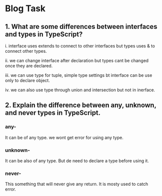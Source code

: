 # Blog Task

## 1. What are some differences between interfaces and types in TypeScript?
  i.   interface uses extends to connect to other interfaces but types uses & to connect other types.
  
  ii.  we can change interface after declaration but types cant be changed once they are declared.
  
  iii. we can use type for tuple, simple type settings bt interface can be use only to declare object.
  
  iv.  we can also use type through union and intersection but not in inerface.
  
## 2. Explain the difference between any, unknown, and never types in TypeScript.

### any-
It can be of any type. we wont get error for using any type.

### unknown-
It can be also of any type. But de need to declare a type before using it.
### never-
This something that will never give any return. It is mosty used to catch error.
  
